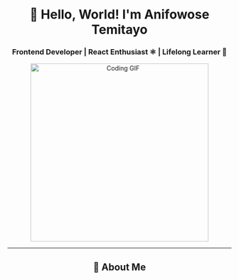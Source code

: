 <h1 align="center">👋 Hello, World! I'm Anifowose Temitayo</h1>  
<h3 align="center">Frontend Developer | React Enthusiast ⚛️ | Lifelong Learner 🚀</h3>  

<p align="center">
<img src="https://media.giphy.com/media/qgQUggAC3Pfv687qPC/giphy.gif" alt="Coding GIF" width="400"/>
</p>

---

<h2 align="center">💼 About Me</h2>
<p align="center